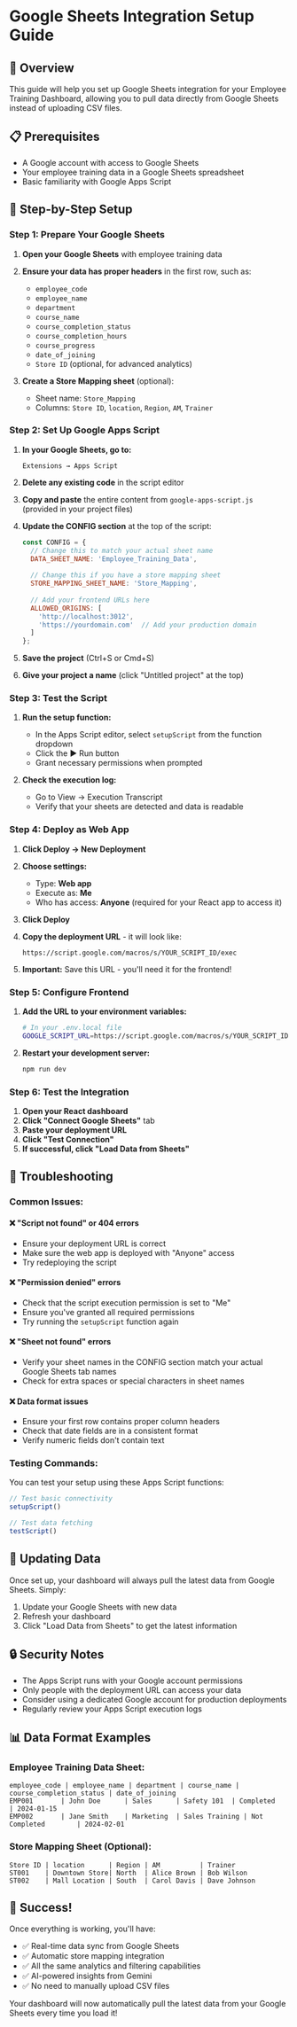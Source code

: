 # Google Sheets Integration Setup Guide

## 🚀 Overview
This guide will help you set up Google Sheets integration for your Employee Training Dashboard, allowing you to pull data directly from Google Sheets instead of uploading CSV files.

## 📋 Prerequisites
- A Google account with access to Google Sheets
- Your employee training data in a Google Sheets spreadsheet
- Basic familiarity with Google Apps Script

## 🔧 Step-by-Step Setup

### Step 1: Prepare Your Google Sheets

1. **Open your Google Sheets** with employee training data
2. **Ensure your data has proper headers** in the first row, such as:
   - `employee_code`
   - `employee_name`
   - `department`
   - `course_name`
   - `course_completion_status`
   - `course_completion_hours`
   - `course_progress`
   - `date_of_joining`
   - `Store ID` (optional, for advanced analytics)

3. **Create a Store Mapping sheet** (optional):
   - Sheet name: `Store_Mapping`
   - Columns: `Store ID`, `location`, `Region`, `AM`, `Trainer`

### Step 2: Set Up Google Apps Script

1. **In your Google Sheets, go to:**
   ```
   Extensions → Apps Script
   ```

2. **Delete any existing code** in the script editor

3. **Copy and paste** the entire content from `google-apps-script.js` (provided in your project files)

4. **Update the CONFIG section** at the top of the script:
   ```javascript
   const CONFIG = {
     // Change this to match your actual sheet name
     DATA_SHEET_NAME: 'Employee_Training_Data',
     
     // Change this if you have a store mapping sheet
     STORE_MAPPING_SHEET_NAME: 'Store_Mapping',
     
     // Add your frontend URLs here
     ALLOWED_ORIGINS: [
       'http://localhost:3012',
       'https://yourdomain.com'  // Add your production domain
     ]
   };
   ```

5. **Save the project** (Ctrl+S or Cmd+S)

6. **Give your project a name** (click "Untitled project" at the top)

### Step 3: Test the Script

1. **Run the setup function:**
   - In the Apps Script editor, select `setupScript` from the function dropdown
   - Click the ▶ Run button
   - Grant necessary permissions when prompted

2. **Check the execution log:**
   - Go to View → Execution Transcript
   - Verify that your sheets are detected and data is readable

### Step 4: Deploy as Web App

1. **Click Deploy → New Deployment**

2. **Choose settings:**
   - Type: **Web app**
   - Execute as: **Me**
   - Who has access: **Anyone** (required for your React app to access it)

3. **Click Deploy**

4. **Copy the deployment URL** - it will look like:
   ```
   https://script.google.com/macros/s/YOUR_SCRIPT_ID/exec
   ```

5. **Important:** Save this URL - you'll need it for the frontend!

### Step 5: Configure Frontend

1. **Add the URL to your environment variables:**
   ```bash
   # In your .env.local file
   GOOGLE_SCRIPT_URL=https://script.google.com/macros/s/YOUR_SCRIPT_ID/exec
   ```

2. **Restart your development server:**
   ```bash
   npm run dev
   ```

### Step 6: Test the Integration

1. **Open your React dashboard**
2. **Click "Connect Google Sheets"** tab
3. **Paste your deployment URL**
4. **Click "Test Connection"**
5. **If successful, click "Load Data from Sheets"**

## 🔧 Troubleshooting

### Common Issues:

#### ❌ "Script not found" or 404 errors
- Ensure your deployment URL is correct
- Make sure the web app is deployed with "Anyone" access
- Try redeploying the script

#### ❌ "Permission denied" errors
- Check that the script execution permission is set to "Me"
- Ensure you've granted all required permissions
- Try running the `setupScript` function again

#### ❌ "Sheet not found" errors
- Verify your sheet names in the CONFIG section match your actual Google Sheets tab names
- Check for extra spaces or special characters in sheet names

#### ❌ Data format issues
- Ensure your first row contains proper column headers
- Check that date fields are in a consistent format
- Verify numeric fields don't contain text

### Testing Commands:

You can test your setup using these Apps Script functions:

```javascript
// Test basic connectivity
setupScript()

// Test data fetching
testScript()
```

## 🔄 Updating Data

Once set up, your dashboard will always pull the latest data from Google Sheets. Simply:

1. Update your Google Sheets with new data
2. Refresh your dashboard
3. Click "Load Data from Sheets" to get the latest information

## 🔒 Security Notes

- The Apps Script runs with your Google account permissions
- Only people with the deployment URL can access your data
- Consider using a dedicated Google account for production deployments
- Regularly review your Apps Script execution logs

## 📊 Data Format Examples

### Employee Training Data Sheet:
```
employee_code | employee_name | department | course_name | course_completion_status | date_of_joining
EMP001       | John Doe      | Sales      | Safety 101  | Completed               | 2024-01-15
EMP002       | Jane Smith    | Marketing  | Sales Training | Not Completed        | 2024-02-01
```

### Store Mapping Sheet (Optional):
```
Store ID | location      | Region | AM          | Trainer
ST001    | Downtown Store| North  | Alice Brown | Bob Wilson
ST002    | Mall Location | South  | Carol Davis | Dave Johnson
```

## 🎉 Success!

Once everything is working, you'll have:
- ✅ Real-time data sync from Google Sheets
- ✅ Automatic store mapping integration
- ✅ All the same analytics and filtering capabilities
- ✅ AI-powered insights from Gemini
- ✅ No need to manually upload CSV files

Your dashboard will now automatically pull the latest data from your Google Sheets every time you load it!